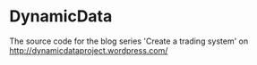 DynamicData
===========

The source code for the blog series 'Create a trading system' on http://dynamicdataproject.wordpress.com/

